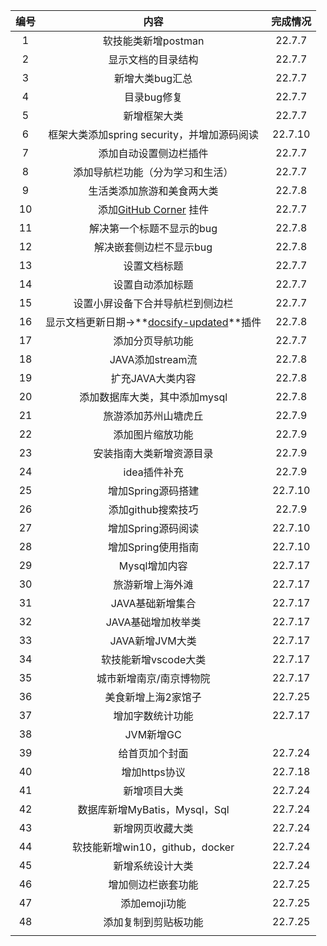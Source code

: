 | 编号 |                             内容                             | 完成情况 |
| :--: | :----------------------------------------------------------: | :------: |
|  1   |                     软技能类新增postman                      |  22.7.7  |
|  2   |                      显示文档的目录结构                      |  22.7.7  |
|  3   |                       新增大类bug汇总                        |  22.7.7  |
|  4   |                         目录bug修复                          |  22.7.7  |
|  5   |                         新增框架大类                         |  22.7.7  |
|  6   |         框架大类添加spring security，并增加源码阅读          | 22.7.10  |
|  7   |                    添加自动设置侧边栏插件                    |  22.7.7  |
|  8   |               添加导航栏功能（分为学习和生活）               |  22.7.7  |
|  9   |                  生活类添加旅游和美食两大类                  |  22.7.8  |
|  10  | 添加[GitHub Corner](http://tholman.com/github-corners/) 挂件 |  22.7.7  |
|  11  |                  解决第一个标题不显示的bug                   |  22.7.8  |
|  12  |                   解决嵌套侧边栏不显示bug                    |  22.7.8  |
|  13  |                         设置文档标题                         |  22.7.7  |
|  14  |                       设置自动添加标题                       |  22.7.7  |
|  15  |               设置小屏设备下合并导航栏到侧边栏               |  22.7.7  |
|  16  | 显示文档更新日期->**[docsify-updated](https://gitee.com/pfeak/docsify-updated)**插件 |  22.7.8  |
|  17  |                       添加分页导航功能                       |  22.7.7  |
|  18  |                       JAVA添加stream流                       |  22.7.8  |
|  19  |                       扩充JAVA大类内容                       |  22.7.8  |
|  20  |                添加数据库大类，其中添加mysql                 |  22.7.8  |
|  21  |                     旅游添加苏州山塘虎丘                     |  22.7.9  |
|  22  |                       添加图片缩放功能                       |  22.7.9  |
|  23  |                   安装指南大类新增资源目录                   |  22.7.9  |
|  24  |                         idea插件补充                         |  22.7.9  |
|  25  |                      增加Spring源码搭建                      | 22.7.10  |
|  26  |                      添加github搜索技巧                      |  22.7.9  |
|  27  |                      增加Spring源码阅读                      | 22.7.10  |
|  28  |                      增加Spring使用指南                      | 22.7.10  |
|  29  |                        Mysql增加内容                         | 22.7.17  |
|  30  |                       旅游新增上海外滩                       | 22.7.17  |
|  31  |                       JAVA基础新增集合                       | 22.7.17  |
|  32  |                      JAVA基础增加枚举类                      | 22.7.17  |
|  33  |                       JAVA新增JVM大类                        | 22.7.17  |
|  34  |                     软技能新增vscode大类                     | 22.7.17  |
|  35  |                   城市新增南京/南京博物院                    | 22.7.17  |
|  36  |                     美食新增上海2家馆子                      | 22.7.25  |
|  37  |                       增加字数统计功能                       | 22.7.17  |
|  38  |                          JVM新增GC                           |          |
|  39  |                        给首页加个封面                        | 22.7.24  |
|  40  |                        增加https协议                         | 22.7.18  |
|  41  |                         新增项目大类                         | 22.7.24  |
|  42  |                数据库新增MyBatis，Mysql，Sql                 | 22.7.24  |
|  43  |                       新增网页收藏大类                       | 22.7.24  |
|  44  |               软技能新增win10，github，docker                | 22.7.24  |
|  45  |                       新增系统设计大类                       | 22.7.24  |
|  46  |                      增加侧边栏嵌套功能                      | 22.7.25  |
|  47  |                        添加emoji功能                         | 22.7.25  |
|  48  |                     添加复制到剪贴板功能                     | 22.7.25  |
|      |                                                              |          |
